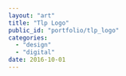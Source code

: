 ```yaml
---
layout: "art"
title: "Tlp Logo"
public_id: "portfolio/tlp_logo"
categories:
  - "design"
  - "digital"
date: 2016-10-01
---
```

